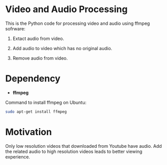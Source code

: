 # Video and Audio Processing

This is the Python code for processing video and audio using ffmpeg sofrware:

1. Extact audio from video.

2. Add audio to video which has no original audio.

3. Remove audio from video.

# Dependency

* __ffmpeg__

Command to install ffmpeg on Ubuntu:
```bash
sudo apt-get install ffmpeg
```

# Motivation

Only low resolution videos that downloaded from Youtube have audio. Add the related audio to high resolution videos leads to better viewing experience.
